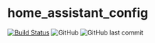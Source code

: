 # home_assistant_config 
[![Build Status](https://travis-ci.org/eXodus1440/home_assistant_config.svg?branch=master)](https://travis-ci.org/eXodus1440/home_assistant_config)
![GitHub](https://img.shields.io/github/license/eXodus1440/home_assistant_config?color=blue)
![GitHub last commit](https://img.shields.io/github/last-commit/eXodus1440/home_assistant_config)
